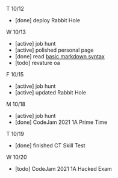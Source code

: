 T 10/12
  - [done] deploy Rabbit Hole

W 10/13
  - [active] job hunt
  - [active] polished personal page
  - [done] read [basic markdown syntax](https://www.markdownguide.org/basic-syntax/) 
  - [todo] revature oa

F 10/15
  - [active] job hunt
  - [active] updated Rabbit Hole

M 10/18
  - [active] job hunt
  - [done] CodeJam 2021 1A Prime Time
 
T 10/19
  - [done] finished CT Skill Test

W 10/20
  - [todo] CodeJam 2021 1A Hacked Exam
